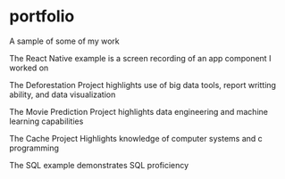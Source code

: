 # portfolio
A sample of some of my work


The React Native example is a screen recording of an app component I worked on

The Deforestation Project highlights use of big data tools, report writting ability, and data visualization

The Movie Prediction Project highlights data engineering and machine learning capabilities

The Cache Project Highlights knowledge of computer systems and c programming

The SQL example demonstrates SQL proficiency

